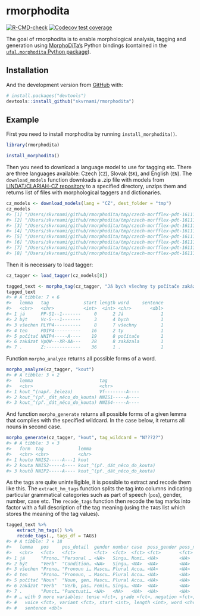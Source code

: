 
<!-- README.md is generated from README.Rmd. Please edit that file -->

# rmorphodita

<!-- badges: start -->

[![R-CMD-check](https://github.com/skvrnami/rmorphodita/workflows/R-CMD-check/badge.svg)](https://github.com/skvrnami/rmorphodita/actions)
[![Codecov test
coverage](https://codecov.io/gh/skvrnami/rmorphodita/branch/main/graph/badge.svg)](https://codecov.io/gh/skvrnami/rmorphodita?branch=main)
<!-- badges: end -->

The goal of rmorphodita is to enable morphological analysis, tagging and
generation using [MorphoDiTa’s](https://github.com/ufal/morphodita)
Python bindings (contained in the [`ufal.morphodita` Python
package](https://pypi.org/project/ufal.morphodita/)).

## Installation

And the development version from [GitHub](https://github.com/) with:

``` r
# install.packages("devtools")
devtools::install_github("skvrnami/rmorphodita")
```

## Example

First you need to install morphodita by running `install_morphodita()`.

``` r
library(rmorphodita)
```

``` r
install_morphodita()
```

Then you need to download a language model to use for tagging etc. There
are three languages available: Czech (`CZ`), Slovak (`SK`), and English
(`EN`). The `download_models` function downloads a .zip file with models
from [LINDAT/CLARIAH-CZ repository](https://lindat.mff.cuni.cz/) to a
specified directory, unzips them and returns list of files with
morphological taggers and dictionaries.

``` r
cz_models <- download_models(lang = "CZ", dest_folder = "tmp")
cz_models
#> [1] "/Users/skvrnami/github/rmorphodita/tmp/czech-morfflex-pdt-161115/czech-morfflex-161115-no_dia-pos_only.dict"      
#> [2] "/Users/skvrnami/github/rmorphodita/tmp/czech-morfflex-pdt-161115/czech-morfflex-161115-no_dia.dict"               
#> [3] "/Users/skvrnami/github/rmorphodita/tmp/czech-morfflex-pdt-161115/czech-morfflex-161115-pos_only.dict"             
#> [4] "/Users/skvrnami/github/rmorphodita/tmp/czech-morfflex-pdt-161115/czech-morfflex-161115.dict"                      
#> [5] "/Users/skvrnami/github/rmorphodita/tmp/czech-morfflex-pdt-161115/czech-morfflex-pdt-161115-no_dia-pos_only.tagger"
#> [6] "/Users/skvrnami/github/rmorphodita/tmp/czech-morfflex-pdt-161115/czech-morfflex-pdt-161115-no_dia.tagger"         
#> [7] "/Users/skvrnami/github/rmorphodita/tmp/czech-morfflex-pdt-161115/czech-morfflex-pdt-161115-pos_only.tagger"       
#> [8] "/Users/skvrnami/github/rmorphodita/tmp/czech-morfflex-pdt-161115/czech-morfflex-pdt-161115.tagger"
```

Then it is necessary to load tagger:

``` r
cz_tagger <- load_tagger(cz_models[8])
```

``` r
tagged_text <- morpho_tag(cz_tagger, "Já bych všechny ty počítače zakázala.", NULL)
tagged_text
#> # A tibble: 7 × 6
#>   lemma   tag             start length word     sentence
#>   <chr>   <chr>           <int>  <int> <chr>       <dbl>
#> 1 já      PP-S1--1-------     0      2 Já              1
#> 2 být     Vc-S---1-------     3      4 bych            1
#> 3 všechen PLYP4----------     8      7 všechny         1
#> 4 ten     PDIP4----------    16      2 ty              1
#> 5 počítač NNIP4-----A----    19      8 počítače        1
#> 6 zakázat VpQW---XR-AA---    28      8 zakázala        1
#> 7 .       Z:-------------    36      1 .               1
```

Function `morpho_analyze` returns all possible forms of a word.

``` r
morpho_analyze(cz_tagger, "kout")
#> # A tibble: 3 × 2
#>   lemma                         tag            
#>   <chr>                         <chr>          
#> 1 kout_^(např._železo)          Vf--------A----
#> 2 kout_^(př._dát_něco_do_kouta) NNIS1-----A----
#> 3 kout_^(př._dát_něco_do_kouta) NNIS4-----A----
```

And function `morpho_generate` returns all possible forms of a given
lemma that complies with the specified wildcard. In the case below, it
returns all nouns in second case.

``` r
morpho_generate(cz_tagger, "kout", tag_wildcard = "N???2?")
#> # A tibble: 3 × 3
#>   form  tag             lemma                        
#>   <chr> <chr>           <chr>                        
#> 1 koutu NNIS2-----A---1 kout                         
#> 2 kouta NNIS2-----A---- kout_^(př._dát_něco_do_kouta)
#> 3 koutů NNIP2-----A---- kout_^(př._dát_něco_do_kouta)
```

As the tags are quite unintelligible, it is possible to extract and
recode them like this. The `extract_hm_tags` function splits the tag
into columns indicating particular grammatical categories such as part
of speech (`pos`), gender, number, case etc. The `recode_tags` function
then recode the tag marks into factor with a full description of the tag
meaning (using the `TAGS` list which stores the meaning of the tag
values).

``` r
tagged_text %>%
    extract_hm_tags() %>%
    recode_tags(., tags_df = TAGS)
#> # A tibble: 7 × 18
#>   lemma   pos     pos_detail  gender number case  poss_gender poss_number person
#>   <chr>   <fct>   <fct>       <fct>  <fct>  <fct> <fct>       <fct>       <fct> 
#> 1 já      "Prono… "Personal … <NA>   Singu… Nomi… <NA>        <NA>        1     
#> 2 být     "Verb"  "Condition… <NA>   Singu… <NA>  <NA>        <NA>        1     
#> 3 všechen "Prono… "Pronoun i… Mascu… Plural Accu… <NA>        <NA>        <NA>  
#> 4 ten     "Prono… "Pronoun, … Mascu… Plural Accu… <NA>        <NA>        <NA>  
#> 5 počítač "Noun"  "Noun, gen… Mascu… Plural Accu… <NA>        <NA>        <NA>  
#> 6 zakázat "Verb"  "Verb, pas… Femin… Singu… <NA>  <NA>        <NA>        Any   
#> 7 .       "Punct… "Punctuati… <NA>   <NA>   <NA>  <NA>        <NA>        <NA>  
#> # … with 9 more variables: tense <fct>, grade <fct>, negation <fct>,
#> #   voice <fct>, variant <fct>, start <int>, length <int>, word <chr>,
#> #   sentence <dbl>
```
